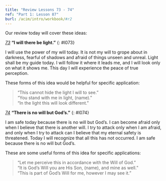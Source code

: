 ```yaml
---
title: "Review Lessons 73 - 74"
ref: "Part 1: Lesson 87"
burl: /acim/intro/workbook/#r2
---
```


Our review today will cover these ideas:

[*73*](/acim/workbook/l073/?r=1) **“I will there be light.”**
{: #l073}

I will use the power of my will today. It is not my will to grope about
in darkness, fearful of shadows and afraid of things unseen and unreal.
Light shall be my guide today. I will follow it where it leads me, and I
will look only on what it shows me. This day I will experience the peace
of true perception.

These forms of this idea would be helpful for specific application:

> “This cannot hide the light I will to see.”<br/>
> “You stand with me in light, (name).”<br/>
> “In the light this will look different.”

[*74*](/acim/workbook/l074/?r=1) **“There is no will but God’s.”**
{: #l074}

I am safe today because there is no will but God’s. I can become afraid
only when I believe that there is another will. I try to attack only
when I am afraid, and only when I try to attack can I believe that my
eternal safety is threatened. Today I will recognize that all this has
not occurred. I am safe because there is no will but God’s.

These are some useful forms of this idea for specific applications:

> “Let me perceive this in accordance with the Will of God.”<br/>
> “It is God’s Will you are His Son, (name), and mine as well.”<br/>
> “This is part of God’s Will for me, however I may see it.”

